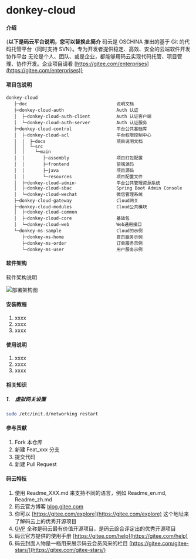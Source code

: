 # donkey-cloud

#### 介绍
{**以下是码云平台说明，您可以替换此简介**
码云是 OSCHINA 推出的基于 Git 的代码托管平台（同时支持 SVN）。专为开发者提供稳定、高效、安全的云端软件开发协作平台
无论是个人、团队、或是企业，都能够用码云实现代码托管、项目管理、协作开发。企业项目请看 [https://gitee.com/enterprises](https://gitee.com/enterprises)}

#### 项目包说明
```
donkey-cloud
   ├─doc                                  说明文档
   ├─donkey-cloud-auth                    Auth 认证
   │  ├─donkey-cloud-auth-client          Auth 认证客户端
   │  └─donkey-cloud-auth-server          Auth 认证服务
   ├─donkey-cloud-control                 平台公共基础库
   │  ├─donkey-cloud-acl                  平台权限控制中心
   │  │  ├─docs                           项目说明文档
   │  │  └─src                            
   │  │    └─main                         
   │  │       ├─assembly                  项目打包配置
   │  │       ├─frontend                  前端源码
   │  │       ├─java                      项目源码
   │  │       └─resources                 项目配置文件
   │  ├─donkey-cloud-admin·               平台公共管理资源系统
   │  ├─donkey-cloud-sbac                 Spring Boot Admin Console
   │  └─donkey-cloud-wechat               微信管理系统
   ├─donkey-cloud-gateway                 Cloud网关
   ├─donkey-cloud-modules                 Cloud公共模块
   │  ├─donkey-cloud-common               
   │  ├─donkey-cloud-core                 基础包
   │  └─donkey-cloud-web                  Web通用接口
   └─donkey-ms-sample                     Cloud的示例
      ├─donkey-ms-home                    首页服务示例
      ├─donkey-ms-order                   订单服务示例
      └─donkey-ms-user                    用户服务示例

```

#### 软件架构
软件架构说明

![部署架构图](docs/image/Donkey部署架构.jpg)


#### 安装教程

1. xxxx
2. xxxx
3. xxxx

#### 使用说明

1. xxxx
2. xxxx
3. xxxx

#### 相关知识
##### 1.　虚拟网关设置
```bash
sudo /etc/init.d/networking restart
```

#### 参与贡献

1. Fork 本仓库
2. 新建 Feat_xxx 分支
3. 提交代码
4. 新建 Pull Request


#### 码云特技

1. 使用 Readme\_XXX.md 来支持不同的语言，例如 Readme\_en.md, Readme\_zh.md
2. 码云官方博客 [blog.gitee.com](https://blog.gitee.com)
3. 你可以 [https://gitee.com/explore](https://gitee.com/explore) 这个地址来了解码云上的优秀开源项目
4. [GVP](https://gitee.com/gvp) 全称是码云最有价值开源项目，是码云综合评定出的优秀开源项目
5. 码云官方提供的使用手册 [https://gitee.com/help](https://gitee.com/help)
6. 码云封面人物是一档用来展示码云会员风采的栏目 [https://gitee.com/gitee-stars/](https://gitee.com/gitee-stars/)